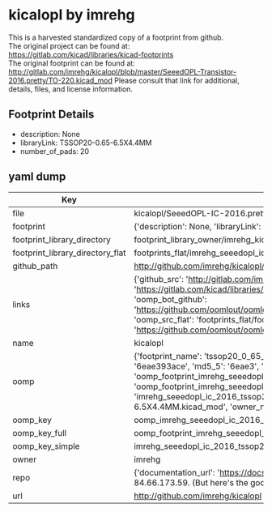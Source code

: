 # kicalopl by imrehg  
This is a harvested standardized copy of a footprint from github.  
The original project can be found at:  
https://gitlab.com/kicad/libraries/kicad-footprints  
The original footprint can be found at:
http://gitlab.com/imrehg/kicalopl/blob/master/SeeedOPL-Transistor-2016.pretty/TO-220.kicad_mod
Please consult that link for additional, details, files, and license information.  
## Footprint Details
* description: None  
* libraryLink: TSSOP20-0.65-6.5X4.4MM  
* number_of_pads: 20  
## yaml dump  
| Key | Value |  
| --- | --- |  
| file | kicalopl/SeeedOPL-IC-2016.pretty/TSSOP20-0.65-6.5X4.4MM.kicad_mod |  
| footprint | {'description': None, 'libraryLink': 'TSSOP20-0.65-6.5X4.4MM', 'number_of_pads': 20} |  
| footprint_library_directory | footprint_library_owner/imrehg_kicalopl |  
| footprint_library_directory_flat | footprints_flat/imrehg_seeedopl_ic_2016_tssop20_0_65_6_5x4_4mm/working |  
| github_path | http://github.com/imrehg/kicalopl/blob/master/SeeedOPL-IC-2016.pretty/TSSOP20-0.65-6.5X4.4MM.kicad_mod |  
| links | {'github_src': 'http://gitlab.com/imrehg/kicalopl/blob/master/SeeedOPL-Transistor-2016.pretty/TO-220.kicad_mod', 'github_src_repo': 'https://gitlab.com/kicad/libraries/kicad-footprints', 'oomp_bot': 'footprints/imrehg_seeedopl_ic_2016_tssop20_0_65_6_5x4_4mm/working', 'oomp_bot_github': 'https://github.com/oomlout/oomlout_oomp_footprint_bot/tree/main/footprints/imrehg_seeedopl_ic_2016_tssop20_0_65_6_5x4_4mm/working', 'oomp_src_flat': 'footprints_flat/footprints_flat/imrehg_seeedopl_ic_2016_tssop20_0_65_6_5x4_4mm/working', 'oomp_src_flat_github': 'https://github.com/oomlout/oomlout_oomp_footprint_src/tree/main/footprints_flat/imrehg_seeedopl_ic_2016_tssop20_0_65_6_5x4_4mm/working'} |  
| name | kicalopl |  
| oomp | {'footprint_name': 'tssop20_0_65_6_5x4_4mm', 'library_name': 'seeedopl_ic_2016', 'md5': '6eae393ace47834b073e3d95dc47bde5', 'md5_10': '6eae393ace', 'md5_5': '6eae3', 'md5_6': '6eae39', 'oomp_key': 'oomp_imrehg_seeedopl_ic_2016_tssop20_0_65_6_5x4_4mm', 'oomp_key_extra': 'oomp_footprint_imrehg_seeedopl_ic_2016_tssop20_0_65_6_5x4_4mm', 'oomp_key_full': 'oomp_footprint_imrehg_seeedopl_ic_2016_tssop20_0_65_6_5x4_4mm_6eae39', 'oomp_key_simple': 'imrehg_seeedopl_ic_2016_tssop20_0_65_6_5x4_4mm', 'original_filename': 'kicalopl/SeeedOPL-IC-2016.pretty/TSSOP20-0.65-6.5X4.4MM.kicad_mod', 'owner_name': 'imrehg'} |  
| oomp_key | oomp_imrehg_seeedopl_ic_2016_tssop20_0_65_6_5x4_4mm |  
| oomp_key_full | oomp_footprint_imrehg_seeedopl_ic_2016_tssop20_0_65_6_5x4_4mm |  
| oomp_key_simple | imrehg_seeedopl_ic_2016_tssop20_0_65_6_5x4_4mm |  
| owner | imrehg |  
| repo | {'documentation_url': 'https://docs.github.com/rest/overview/resources-in-the-rest-api#rate-limiting', 'message': "API rate limit exceeded for 84.66.173.59. (But here's the good news: Authenticated requests get a higher rate limit. Check out the documentation for more details.)"} |  
| url | http://github.com/imrehg/kicalopl |  

